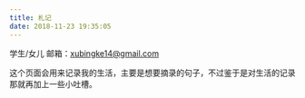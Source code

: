 ```yaml
---
title: 札记
date: 2018-11-23 19:35:05
---
```


学生/女儿 邮箱：xubingke14@gmail.com

这个页面会用来记录我的生活，主要是想要摘录的句子，不过鉴于是对生活的记录那就再加上一些小吐槽。













